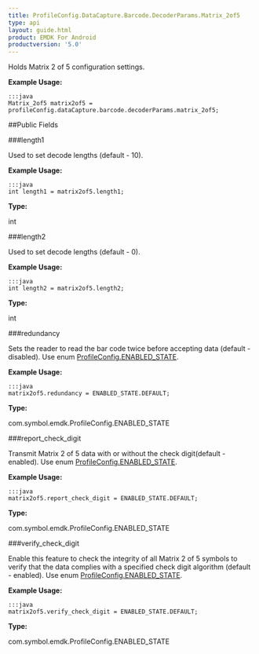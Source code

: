 ```yaml
---
title: ProfileConfig.DataCapture.Barcode.DecoderParams.Matrix_2of5
type: api
layout: guide.html
product: EMDK For Android
productversion: '5.0'
---
```



Holds Matrix 2 of 5 configuration settings. 
 
 

**Example Usage:**
	
	:::java	
	Matrix_2of5 matrix2of5 = profileConfig.dataCapture.barcode.decoderParams.matrix_2of5;


##Public Fields

###length1

Used to set decode lengths (default - 10). 
 
 

**Example Usage:**
	
	:::java	
	int length1 = matrix2of5.length1;


**Type:**

int

###length2

Used to set decode lengths (default - 0). 
 
 

**Example Usage:**
	
	:::java	
	int length2 = matrix2of5.length2;


**Type:**

int

###redundancy

Sets the reader to read the bar code twice before accepting data (default - disabled). 
 Use enum [ ProfileConfig.ENABLED_STATE](../ProfileConfig-ENABLED_STATE). 
 
 

**Example Usage:**
	
	:::java	
	matrix2of5.redundancy = ENABLED_STATE.DEFAULT;


**Type:**

com.symbol.emdk.ProfileConfig.ENABLED_STATE

###report_check_digit

Transmit Matrix 2 of 5 data with or without the check digit(default - enabled). 
 Use enum [ ProfileConfig.ENABLED_STATE](../ProfileConfig-ENABLED_STATE). 
 
 

**Example Usage:**
	
	:::java	
	matrix2of5.report_check_digit = ENABLED_STATE.DEFAULT;


**Type:**

com.symbol.emdk.ProfileConfig.ENABLED_STATE

###verify_check_digit

Enable this feature to check the integrity of all Matrix 2 of 5 symbols to verify that the data complies with a specified check digit algorithm 
 (default - enabled). 
 Use enum [ ProfileConfig.ENABLED_STATE](../ProfileConfig-ENABLED_STATE). 
 
 

**Example Usage:**
	
	:::java	
	matrix2of5.verify_check_digit = ENABLED_STATE.DEFAULT;


**Type:**

com.symbol.emdk.ProfileConfig.ENABLED_STATE


